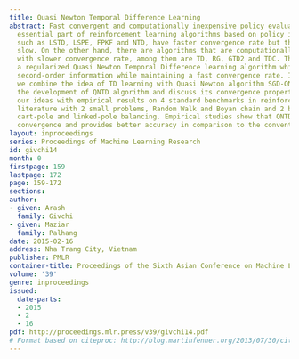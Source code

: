 ```yaml
---
title: Quasi Newton Temporal Difference Learning
abstract: Fast convergent and computationally inexpensive policy evaluation is an
  essential part of reinforcement learning algorithms based on policy iteration. Algorithms
  such as LSTD, LSPE, FPKF and NTD, have faster convergence rate but they are computationally
  slow. On the other hand, there are algorithms that are computationally fast but
  with slower convergence rate, among them are TD, RG, GTD2 and TDC. This paper presents
  a regularized Quasi Newton Temporal Difference learning algorithm which uses the
  second-order information while maintaining a fast convergence rate. In simple language,
  we combine the idea of TD learning with Quasi Newton algorithm SGD-QN. We explore
  the development of QNTD algorithm and discuss its convergence properties. We support
  our ideas with empirical results on 4 standard benchmarks in reinforcement learning
  literature with 2 small problems, Random Walk and Boyan chain and 2 bigger problems,
  cart-pole and linked-pole balancing. Empirical studies show that QNTD speeds up
  convergence and provides better accuracy in comparison to the conventional TD.
layout: inproceedings
series: Proceedings of Machine Learning Research
id: givchi14
month: 0
firstpage: 159
lastpage: 172
page: 159-172
sections: 
author:
- given: Arash
  family: Givchi
- given: Maziar
  family: Palhang
date: 2015-02-16
address: Nha Trang City, Vietnam
publisher: PMLR
container-title: Proceedings of the Sixth Asian Conference on Machine Learning
volume: '39'
genre: inproceedings
issued:
  date-parts:
  - 2015
  - 2
  - 16
pdf: http://proceedings.mlr.press/v39/givchi14.pdf
# Format based on citeproc: http://blog.martinfenner.org/2013/07/30/citeproc-yaml-for-bibliographies/
---
```

